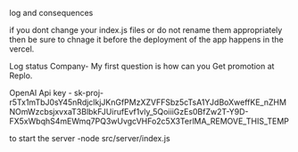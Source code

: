 log and consequences 

if you dont change your index.js files or do not rename them appropriately then be sure to chnage it before the deployment of the app happens in the vercel.

Log status Company- My first question is how can you Get promotion at Replo.

OpenAI Api key -
sk-proj-r5Tx1mTbJ0sY45nRdjclkjJKnGfPMzXZVFFSbz5cTsA1YJdBoXweffKE_nZHMNOmWzcbsjxvxaT3BlbkFJUirufEvf1vly_5QoiiiGzEs0BfZw2T-Y9D-FX5xWbqhS4mEWmq7PQ3wUvgcVHFo2c5X3TerlMA_REMOVE_THIS_TEMP

to start the server -node src/server/index.js  